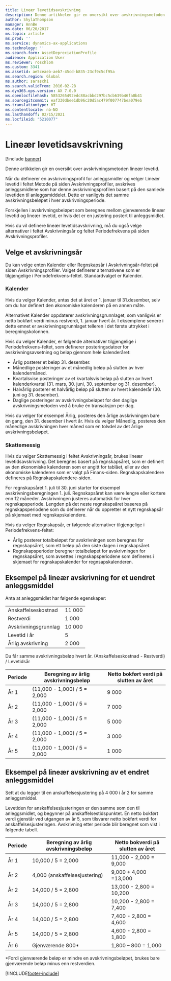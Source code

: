 ```yaml
---
title: Lineær levetidsavskrivning
description: Denne artikkelen gir en oversikt over avskrivningsmetoden lineær levetid.
author: ShylaThompson
manager: AnnBe
ms.date: 06/20/2017
ms.topic: article
ms.prod: ''
ms.service: dynamics-ax-applications
ms.technology: ''
ms.search.form: AssetDepreciationProfile
audience: Application User
ms.reviewer: roschlom
ms.custom: 3341
ms.assetid: ae5ceaeb-aeb7-45cd-b835-23cf9c5cf95a
ms.search.region: Global
ms.author: saraschi
ms.search.validFrom: 2016-02-28
ms.dyn365.ops.version: AX 7.0.0
ms.openlocfilehash: 5853265492edc88acbbd297bc5cb639b46fa0b41
ms.sourcegitcommit: eaf330dbee1db96c20d5ac479f007747bea079eb
ms.translationtype: HT
ms.contentlocale: nb-NO
ms.lasthandoff: 02/15/2021
ms.locfileid: "5210077"
---
```

# <a name="straight-line-service-life-depreciation"></a>Lineær levetidsavskrivning

[!include [banner](../includes/banner.md)]

Denne artikkelen gir en oversikt over avskrivningsmetoden lineær levetid.

Når du definerer en avskrivningsprofil for anleggsmidler og velger Lineær levetid i feltet Metode på siden Avskrivningsprofiler, avskrives anleggsmidlene som har denne avskrivningsprofilen basert på den samlede levetiden til anleggsmiddelet. Dette er vanligvis det samme avskrivningsbeløpet i hver avskrivningsperiode. 

Forskjellen i avskrivningsbeløpet som beregnes mellom gjenværende lineær levetid og lineær levetid, er hvis det er en justering postert til anleggsmidlet. 

Hvis du vil definere lineær levetidsavskrivning, må du også velge alternativer i feltet Avskrivningsår og feltet Periodefrekvens på siden Avskrivningsprofiler.

## <a name="select-a-depreciation-year"></a>Velge et avskrivningsår
Du kan velge enten Kalender eller Regnskapsår i Avskrivningsår-feltet på siden Avskrivningsprofiler. Valget definerer alternativene som er tilgjengelige i Periodefrekvens-feltet. Standardvalget er Kalender.

### <a name="calendar"></a>Kalender

Hvis du velger Kalender, antas det at året er 1. januar til 31.desember, selv om du har definert den økonomiske kalenderen på en annen måte. 

Alternativet Kalender oppdaterer avskrivningsgrunnlaget, som vanligvis er netto bokført verdi minus restverdi, 1. januar hvert år. I eksemplene senere i dette emnet er avskrivningsgrunnlaget telleren i det første uttrykket i beregningskolonnen. 

Hvis du velger Kalender, er følgende alternativer tilgjengelige i Periodefrekvens-feltet, som definerer posteringsdatoer for avskrivningsavsetning og beløp gjennom hele kalenderåret:
-   Årlig posterer et beløp 31. desember.
-   Månedlige posteringer av et månedlig beløp på slutten av hver kalendermåned.
-   Kvartalsvise posteringer av et kvartalsvis beløp på slutten av hvert kalenderkvartal (31. mars, 30. juni, 30. september og 31. desember).
-   Halvårlig posterer et halvårlig beløp på slutten av hvert kalenderår (30. juni og 31. desember).
-   Daglige posteringer av avskrivningsbeløpet for den daglige avskrivningsmetoden ved å bruke én transaksjon per dag.

Hvis du velger for eksempel Årlig, posteres den årlige avskrivningen bare én gang, den 31. desember i hvert år. Hvis du velger Månedlig, posteres den månedlige avskrivningen hver måned som en tolvdel av det årlige avskrivningsbeløpet.

### <a name="fiscal"></a>Skattemessig

Hvis du velger Skattemessig i feltet Avskrivningsår, brukes lineær levetidsavskrivning. Det beregnes basert på regnskapsåret, som er definert av den økonomiske kalenderen som er angitt for tablået, eller av den økonomiske kalenderen som er valgt på Finans-siden. Regnskapskalendere defineres på Regnskapskalendere-siden.

For regnskapsåret 1. juli til 30. juni starter for eksempel avskrivningsberegningen 1. juli. Regnskapsåret kan være lengre eller kortere enn 12 måneder. Avskrivningen justeres automatisk for hver regnskapsperiode. Lengden på det neste regnskapsåret baseres på regnskapsperiodene som du definerer når du oppretter et nytt regnskapsår på skjemaet med regnskapskalendere. 

Hvis du velger Regnskapsår, er følgende alternativer tilgjengelige i Periodefrekvens-feltet:
-   Årlig posterer totalbeløpet for avskrivningen som beregnes for regnskapsåret, som ett beløp på den siste dagen i regnskapsåret.
-   Regnskapsperioder beregner totalbeløpet for avskrivningen for regnskapsåret, som avsettes i regnskapsperiodene som defineres i skjemaet for regnskapskalender for regnsapskalenderen.

## <a name="example-straight-line-depreciation-of-an-unchanged-fixed-asset"></a>Eksempel på lineær avskrivning for et uendret anleggsmiddel
Anta at anleggsmidlet har følgende egenskaper:

|                     |        |
|---------------------|--------|
| Anskaffelseskostnad    | 11 000 |
| Restverdi       | 1 000  |
| Avskrivningsgrunnlag   | 10 000 |
| Levetid i år  | 5      |
| Årlig avskrivning | 2 000  |

Du får samme avskrivningsbeløp hvert år. (Anskaffelseskostnad - Restverdi) / Levetidsår

| Periode | Beregning av årlig avskrivningsbeløp | Netto bokført verdi på slutten av året |
|--------|-------------------------------------------|---------------------------------------|
| År 1 | (11,000 - 1,000) / 5 = 2,000              | 9 000                                 |
| År 2 | (11,000 - 1,000) / 5 = 2,000              | 7 000                                 |
| År 3 | (11,000 - 1,000) / 5 = 2,000              | 5 000                                 |
| År 4 | (11,000 - 1,000) / 5 = 2,000              | 3 000                                 |
| År 5 | (11,000 - 1,000) / 5 = 2,000              | 1 000                                 |

## <a name="example-straight-line-depreciation-of-a-modified-fixed-asset"></a>Eksempel på lineær avskrivning av et endret anleggsmiddel

Sett at du legger til en anskaffelsesjustering på 4 000 i år 2 for samme anleggsmiddel. 

Levetiden for anskaffelsesjusteringen er den samme som den til anleggsmidlet, og begynner på anskaffelsestidspunktet. En netto bokført verdi gjenstår ved utgangen av år 5, som tilsvarer netto bokført verdi for anskaffelsesjusteringen. Avskrivning etter periode blir beregnet som vist i følgende tabell.

| Periode | Beregning av årlig avskrivningsbeløp | Netto bokverdi på slutten av året |
|--------|-------------------------------------------|---------------------------------------|
| År 1 | 10,000 / 5 = 2,000                        | 11,000 - 2,000 = 9,000                |
| År 2 | 4,000 (anskaffelsesjustering)            | 9,000 + 4,000 =13,000                 |
| År 2 | 14,000 / 5 = 2,800                        | 13,000 - 2,800 = 10,200               |
| År 3 | 14,000 / 5 = 2,800                        | 10,200 - 2,800 = 7,400                |
| År 4 | 14,000 / 5 = 2,800                        | 7,400 - 2,800 = 4,600                 |
| År 5 | 14,000 / 5 = 2,800                        | 4,600 - 2,800 = 1,800                 |
| År 6 | Gjenværende 800\*                           | 1,800 – 800 = 1,000                   |

\*Fordi gjenværende beløp er mindre en avskrivningsbeløpet, brukes bare gjenværende beløp minus enn restverdien.







[!INCLUDE[footer-include](../../includes/footer-banner.md)]
